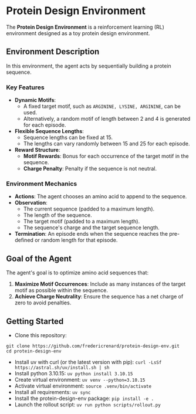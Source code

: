 # Protein Design Environment

The **Protein Design Environment** is a reinforcement learning (RL) environment designed as a toy protein design
environment.

## Environment Description

In this environment, the agent acts by sequentially building a protein sequence.

### Key Features

- **Dynamic Motifs**:
    - A fixed target motif, such as `ARGININE, LYSINE, ARGININE`, can be used.
    - Alternatively, a random motif of length between 2 and 4 is generated for each episode.
- **Flexible Sequence Lengths**:
    - Sequence lengths can be fixed at 15.
    - The lengths can vary randomly between 15 and 25 for each episode.
- **Reward Structure**:
    - **Motif Rewards**: Bonus for each occurrence of the target motif in the sequence.
    - **Charge Penalty**: Penalty if the sequence is not neutral.

### Environment Mechanics

- **Actions**: The agent chooses an amino acid to append to the sequence.
- **Observation**:
    - The current sequence (padded to a maximum length).
    - The length of the sequence.
    - The target motif (padded to a maximum length).
    - The sequence's charge and the target sequence length.
- **Termination**: An episode ends when the sequence reaches the pre-defined or random length for that episode.

## Goal of the Agent

The agent's goal is to optimize amino acid sequences that:

1. **Maximize Motif Occurrences**: Include as many instances of the target motif as possible within the sequence.
2. **Achieve Charge Neutrality**: Ensure the sequence has a net charge of zero to avoid penalties.

## Getting Started

- Clone this repository:

```
git clone https://github.com/fredericrenard/protein-design-env.git
cd protein-design-env
```

- Install uv with curl (or the latest version with pip): ```curl -LsSf https://astral.sh/uv/install.sh | sh```
- Install python 3.10.15: ```uv python install 3.10.15```
- Create virtual environment: ```uv venv --python=3.10.15```
- Activate virtual environment: ```source .venv/bin/activate```
- Install all requirements: ```uv sync```
- Install the protein-design-env package: ```pip install -e .```
- Launch the rollout script: ```uv run python scripts/rollout.py```
